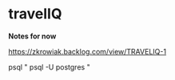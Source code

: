 # travelIQ

**Notes for now**

https://zkrowiak.backlog.com/view/TRAVELIQ-1

psql " psql -U postgres "